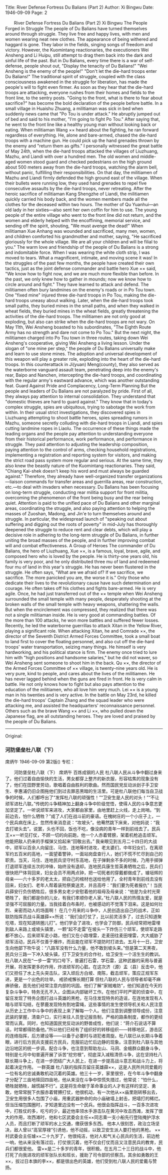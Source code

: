 Title: River Defense Fortress Du Balians (Part 2)
Author: Xi Bingwu
Date: 1946-09-09
Page: 2

　　River Defense Fortress Du Balians (Part 2)
    Xi Bingwu
    The People Forged in Struggle
    The people of Du Balians have turned themselves around through struggle. They live free and happy lives, with men and women wearing neat new clothes. The appearance of being withered and haggard is gone. They labor in the fields, singing songs of freedom and victory. However, the Kuomintang reactionaries, the executioners Wei Ansheng and Li Huipu, still attempt to drag them back into the dark and sinful life of the past. But in Du Balians, every time there is a war of self-defense, people shout out, "Display the tenacity of Du Balians!" "Wei Ansheng is the enemy of the people!" "Don't let the die-hard troops enter Du Balians!" The traditional spirit of struggle, coupled with the class consciousness awakened in the struggle for liberation, has made the people's will to fight even firmer. As soon as they hear that the die-hard troops are attacking, everyone rushes from their homes and fields to the front line, to the sentry posts. "Going to the front, what is there to fear about sacrifice?" has become the bold declaration of the people before battle. In a small village in Huaishu Zhuang, a militiaman was sick in bed when suddenly news came that "Po Tou is under attack." He abruptly jumped out of bed and said to his mother, "I'm going to fight Po Tou." After saying that, he went to the front line like a healthy young man without looking back or eating. When militiaman Wang ×× heard about the fighting, he ran forward regardless of everything. He, alone and bare-armed, chased the die-hard troops with a machine gun. He could pick up the hand grenades thrown by the enemy and "return them as gifts."
    I personally witnessed the great battle of May 24th, when the die-hard troops attacked the villages of Liuzhuang, Mazhu, and Liandi with over a hundred men. The old women and middle-aged women stood guard and checked pedestrians on the high ground about 500 meters away from the die-hard troops, watching the alarm bell, without panic, fulfilling their responsibilities. On that day, the militiamen of Mazhu and Liandi firmly defended the high ground east of the village. When their bullets were running low, they used hand grenades to repel five consecutive assaults by the die-hard troops, never retreating. After the heroic sacrifice of militiaman Kang Shengzhe of Liandi, the militiamen quickly carried his body back, and the women members made all the clothes for the deceased within two hours. The mother of Qu Yuanhui—an old lady in her sixties—also sent her own coffin for him to use. The young people of the entire village who went to the front line did not return, and the women and elderly helped with the encoffining, memorial service, and sending off the spirit, shouting, "We must avenge the dead!" When militiaman Xue Anhang was wounded and sacrificed, many men, women, and children comforted his grandmother and mother, saying, "He sacrificed gloriously for the whole village. We are all your children and will be filial to you." The warm love and friendship of the people of Du Balians is a strong and indomitable force. When I was wearing the white cloth strip, I was moved to tears. What a magnificent, intimate, and moving scene it was!
    In the struggles of the past few months, the people have created their own tactics, just as the joint defense commander and battle hero Xue ×× said, "We know how to fight now, and we are much more flexible than before. In the past, we only knew how to gather in mounds; now we know how to circle around and fight." They have learned to attack and defend. The militiamen often bury landmines on the enemy's roads or in Po Tou town. One "fixed mine" injured three die-hard troops in Po Tou, making the die-hard troops uneasy about walking. Later, when the die-hard troops took small paths, they buried mines in the small paths, and when they walked in wheat fields, they buried mines in the wheat fields, greatly threatening the activities of the die-hard troops. The militiamen are not only good at exploding, but also can strike when the die-hard troops are not wary. On May 11th, Wei Ansheng boasted to his subordinates, "The Eighth Route Army has no strength and dare not come to Po Tou." But the next night, the militiamen charged into Po Tou town in three routes, taking down Wei Ansheng's cooperative, giving Wei Ansheng a living lesson. Under the slogan of "one mine per step," the people of Du Balians universally make and learn to use stone mines. The adoption and universal development of this weapon will play a greater role, exploding into the heart of the die-hard troops. In this counterattack in Ji(yuan) Meng(county), they also served as the waterborne vanguard assault team, penetrating deep into the enemy's rear, Baipo and Nanchen, intercepting the die-hard troops, and coordinating with the regular army's eastward advance, which was another outstanding feat.
    Guard Against Pride and Complacency, Long-Term Planning
    But the people and leaders of Du Balians are not paralyzed by pride. First of all, they always pay attention to internal consolidation. They understand that "domestic thieves are hard to guard against." They know that in today's complex struggle, spies are ubiquitous, trying to sabotage the work from within. In their usual strict investigations, they discovered spies in Liuzhuang attempting to shoot battle heroes, spies spreading rumors in Mazhu, someone secretly colluding with die-hard troops in Liandi, and spies cutting landmine ropes in Liaolu. The occurrence of these things made the leading organs and the people pay attention to understanding everyone from their historical performance, work performance, and performance in struggle. They paid attention to adjusting the leadership composition, paying attention to the control of arms, checking household registrations, implementing a registration and reporting system for visitors, and making the strict road pass system more regular and serious. At the same time, they also knew the beastly nature of the Kuomintang reactionaries. They said, "Chiang Kai-shek doesn't keep his word and must always be guarded against." Therefore, they already have well-organized transfer organizations—liaison commands for transfer areas and guerrilla areas, rear construction, etc.—to deal with invaders when necessary. Du Balians has been focusing on long-term struggle, conducting rear militia support for front militia, overcoming the phenomenon of the front being busy and the rear being quiet. Attention is paid to the unified pace of Du Balians and other marginal areas, coordinating the struggle, and also paying attention to helping the masses of Zuoshan, Madong, and Jin'e to turn themselves around and struggle. In particular, the widespread launch of "speaking out about suffering and digging out the roots of poverty" in mid-July has thoroughly deepened the struggle to reduce rent and clear debts, which will play a decisive role in adhering to the long-term struggle of Du Balians, in further uniting the broad masses of the people, and in further improving combat will and combat effectiveness.
    A Group of Heroes
    The commander of Du Balians, the hero of Liuzhuang, Xue ××, is a famous, loyal, brave, agile, and composed hero who is loved by the people. He is thirty-one years old, his family is very poor, and he only distributed three mu of land and redeemed four mu of land in this year's struggle. He has never been flustered in the struggle. He often says, "What are we afraid of? If we sacrifice, we sacrifice. The more panicked you are, the worse it is." Only those who dedicate their lives to the revolutionary cause have such determination and courage. He often takes off his clothes and fights bare-armed. He is very agile. Once, he had just transferred out of the ×× temple when Wei Ansheng surrounded the small temple with many people, desperately shooting at the broken walls of the small temple with heavy weapons, shattering the walls. But when the encirclement was compressed, they realized that there was not a single militiaman inside. He is very good at commanding battles. Of the more than 100 attacks, he won more battles and suffered fewer losses. Recently, he led the waterborne guerrillas to attack Xitan in the Yellow River, playing a significant role. When attacking Xitan, he and Comrade ××, the director of the Seventh District Armed Forces Committee, took a small boat to land first to cover the floating personnel, and also cut off the die-hard troops' water transportation, seizing many things.
    He himself is very hardworking, and his political stance is firm. The enemy once tried to lure him with "high positions and handsome salaries," but he did not waver, so Wei Ansheng sent someone to shoot him in the back.
    Qu ××, the director of the Armed Forces Committee of ×× village, is twenty-nine years old. He is very pure, kind to people, and cares about the lives of the militiamen. He has never lagged behind when the guns are fired in front. He is very calm in battle. He not only knows how to fight but also pays attention to the education of the militiamen, who all love him very much.
    Lei ×× is a young man in his twenties and is very active. In the battle on May 23rd, he killed the die-hard troops' Captain Zhang and the squad leader who were attacking me, and assisted the headquarters' reconnaissance personnel. Others such as the brave Wang ×× and Li ××, who pulled down the Japanese flag, are all outstanding heroes. They are loved and praised by the people of Du Balians.



<hr /> 

Original: 


### 河防堡垒杜八联（下）
席炳午
1946-09-09
第2版()
专栏：

　　河防堡垒杜八联（下）
    席炳午
    百炼成钢的人民
    杜八联人民从斗争中翻过身来了。他们过着自由愉快的生活，男女都穿上整齐的新衣服，形容枯焦的现象没有了，他们在田野里劳动，歌唱着自由胜利的歌曲。然而国民党反动派刽子手卫安生、李惠浦仍旧企图拖他们到过去罪恶黑暗的生活里。可是杜八联他们每当自卫战争的时候，人们都呼出了“发挥杜八联的顽强性！”“卫安生是人民的对头！”“不让顽军进杜八联。”传统的斗争精神加上翻身斗争中阶级觉悟，使得人民的斗争意志更加坚定了。一听说顽军来进攻，大家都由家里，由地里赶上火线，走上岗哨。“到前边去，怕什么牺牲？”成了人们在战斗前的豪语。在槐树庄的一个小庄子上，一个民兵病在床上，忽然传来消息说：“攻坡头”。他蓦然跳下床来，对他妈说：“我去打坡头去”。说罢，头也不回，饭也不吃，像没病的青年一样到前线去了。民兵王××一听见打仗，不顾一切的向前跑，他一个人赤着臂膀，架着机枪追击顽军。他能把敌人扔来的手榴弹又拾起来“回敬出去。”
    我亲眼见到五月二十四日的大战中，顽军以百余人向留庄、马住、连地等村进攻，老太婆们，中年妇女们，在离顽军约五百米的高地，一面望着警钟，一面站岗盘查行人，她们不慌不忙尽到自己的职责。当天，马住、连地民兵坚守村东高地，在子弹剩余不多的时候，乃用手掷弹打退顽军连续五次的冲锋，始终没有退却。连地民兵康生哲英勇牺牲之后，民兵们很快把尸体背回来，妇女会员不用两点钟，把一切死者的穿戴都做成了。璩垣辉的母亲——六十多岁的老太太，把自己的棺材也送给他用了。全村青年到前线去没有回来，妇女们、老年人帮着装殓祭奠送灵，并且高呼：“我们要为死者报仇”！当民兵薛安行负伤牺牲后，很多男女老少安慰着他的祖母及母亲说：“他是为全村光荣牺牲了，我们都是你的儿女，有我们孝顺你老人家。”杜八联人民的热情友爱，就是坚强不可屈服的力量。当我挂着白布条时，也被感动的不觉落下泪来。这是如何壮烈、亲密而动人的场面啊！
    在几个月来的斗争中，人民创造出自己的战术，正如联防指挥员战斗英雄薛××所说：“我们会打仗了，比以前灵活多了，过去只知道聚圪塔，现在知道转圈儿打”。他们学会了进攻，也学会了防御，民兵经常把地雷埋到敌人来路上或坡头镇里，一颗“起不走雷”在坡头一下炸伤三个顽军，使顽军走路都不放心，后来顽军走小路，他们又在小路埋雷，走麦田往麦田埋雷，大大威胁了顽军活动，民兵不仅善于爆炸，而且能在顽军不提防时打进去。五月十一日，卫安生向他部下吹牛说：“八路军没有什么力量，他不敢到坡头来。”但是第二天黑夜，民兵分三路一下冲入坡头镇，打下卫安生的合作社，给卫安生一个活生生的教训。杜八联人民在“一步一雷”的口号下，普遍打石雷，学石雷，这种武器的采用与普遍开展，将发挥更多的作用，炸进顽军的心脏。在这次济（源）孟（县）反击中，他们又担任了水上先头突击队，深入顽后方白坡、南陈，截击顽军，策应正规军东进，更是一个出色的壮举。
    戒骄戒懈长期打算
    但杜八联的人民与领导者却毫不麻痹骄傲，首先他们经常注意内部的巩固。他们了解“家贼难防”，他们知道在今天的复杂斗争中，特务无孔不入，企图从内部破坏工作。在他们平时严密的侦查中，在留庄发现了特务企图打战斗英雄的黑枪，在马住发现特务的造谣，在连地发现有人暗与顽军勾结，在蓼鹿发现特务割地雷绳，这些事情的发生使领导机关和人民注意从历史上工作中斗争中的表现上来了解每一个人。他们注意到调整领导成份，注意武装的掌握，清查户口，实行来往人员登记报告制，严格的路条制度，都作的更经常而认真。同时，也知道国民党反动派的野兽成性，他们说：“蒋介石说话不算话，时常都得防备他。”所以他们已经有了组织好的转移组织——转移地区，游击区的连络指挥，后方建设等——以备于必要时与进犯者周旋。杜八联已从长期斗争着眼，进行后方民兵支援前方民兵，克服前边忙后边静的现象。注意到杜八联与其他边沿地区的统一步调，配合斗争，也注意到帮助左山、马洞、金蛾群众翻身斗争，特别是七月中旬普遍开展了诉苦“挖穷根”，彻底深入减租清债斗争，这在坚持杜八联长期斗争上，在进一步团结广大人民上，在进一步提高战斗意志和战斗力上，将起着决定作用。
    一群英雄
    杜八联的指挥员留庄英雄薛××，这是人民所共同爱戴的一位有名的忠诚勇敢机动沉着的英雄。他三十一岁，家里很穷，在今年斗争中翻身才分配了三亩地赎回四亩地，他从来没在斗争中惊慌失措过，他常说：“怕什么，牺牲就牺牲，越慌越不行”。这是将生命献于革命事业的人才有这样的坚定、勇敢，他常常脱下衣服赤着臂膊打仗，他很机动，有一次他从××庙里刚转移出去，卫安生用很多人包围了小庙，用重武器拚命的向小庙破墙上射击，把墙打的稀烂。但当压缩包围圈时，才知道里边没有一个民兵。他很会指挥战斗，一百多次进攻中，打胜仗的多，吃亏的少，最近他率领水手游击队在黄河中攻击西滩，发挥了很大的作用，攻西滩时，他和七区武委会主任××同志乘一支小船先行登陆掩护浮水人员，而且打断了顽军的水上交通，缴获很多东西。
    他本人很刻苦，政治立场坚决，敌人曾以“高官厚禄”引诱他，他不动摇，以致卫安生派人要打他的黑枪。
    ××村武委会主任璩××二十九岁了，他很纯洁，他对人和气关心民兵的生活，前边枪一响，他从来没有落过后，打仗很沉着，他不仅会打仗而且又注意民兵的教育，民兵们都很爱他。
    雷××是二十多岁的青年，很积极。在五月二十三日的战斗中，他打死了向我进攻的顽军张队长和班长，援助了司令部的侦察员。其余如勇敢的王××，拔过日本旗的李××，都是很出色的英雄，他们受到杜八联人民的爱戴与赞扬。
